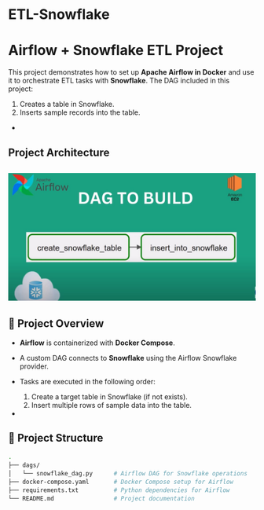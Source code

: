 # ETL-Snowflake
# Airflow + Snowflake ETL Project  

This project demonstrates how to set up **Apache Airflow in Docker** and use it to orchestrate ETL tasks with **Snowflake**. The DAG included in this project:  
1. Creates a table in Snowflake.  
2. Inserts sample records into the table.  

-

## Project Architecture

![Portfolio Screenshot](Images/Project_Architecture.jpg) 
-
## 🚀 Project Overview  

- **Airflow** is containerized with **Docker Compose**.  
- A custom DAG connects to **Snowflake** using the Airflow Snowflake provider.  
- Tasks are executed in the following order:  
  1. Create a target table in Snowflake (if not exists).  
  2. Insert multiple rows of sample data into the table.  

-

## 📂 Project Structure  

```bash
.
├── dags/
│   └── snowflake_dag.py      # Airflow DAG for Snowflake operations
├── docker-compose.yaml       # Docker Compose setup for Airflow
├── requirements.txt          # Python dependencies for Airflow
└── README.md                 # Project documentation
